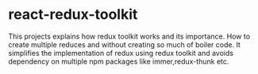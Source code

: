 # react-redux-toolkit
This projects explains how redux toolkit works and its importance. How to create multiple reduces and without creating so much of boiler code. It simplifies the implementation of redux using redux toolkit and avoids dependency on multiple npm packages like immer,redux-thunk etc.
